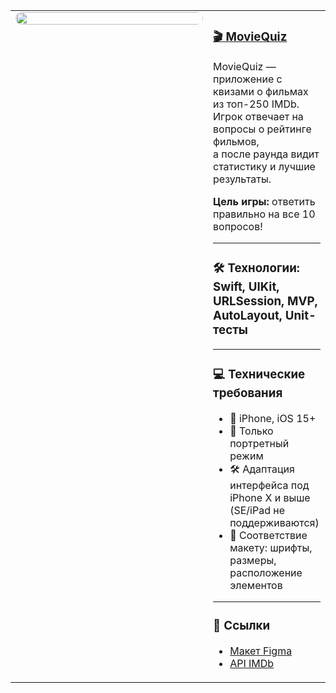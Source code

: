 <table>
<tr>
<td width="300" valign="top" align="center">
<img src="https://github.com/Fortovaya/Fortovaya/blob/main/img/mockupFive.gif?raw=true" width="100%" style="border-radius:10px;">
</td>
<td valign="top">

### [🎬 MovieQuiz](https://github.com/Fortovaya/MovieQuiz)

MovieQuiz — приложение с квизами о фильмах из топ-250 IMDb.  
Игрок отвечает на вопросы о рейтинге фильмов,  
а после раунда видит статистику и лучшие результаты.  

**Цель игры:** ответить правильно на все 10 вопросов!

---

### 🛠 Технологии: Swift, UIKit, URLSession, MVP, AutoLayout, Unit-тесты

---

### 💻 Технические требования

- 📱 iPhone, iOS 15+  
- 📐 Только портретный режим  
- 🛠 Адаптация интерфейса под iPhone X и выше (SE/iPad не поддерживаются)  
- 🎨 Соответствие макету: шрифты, размеры, расположение элементов

---

### 📎 Ссылки

- [Макет Figma](https://www.figma.com/file/l0IMG3Eys35fUrbvArtwsR/YP-Quiz?node-id=34%3A243)  
- [API IMDb](https://imdb-api.com/api#Top250Movies-header)

</td>
</tr>
</table>
